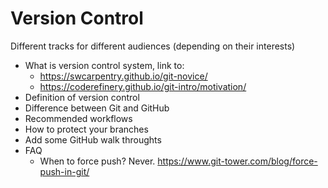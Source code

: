 # Version Control

Different tracks for different audiences (depending on their interests)

- What is version control system, link to:
    - https://swcarpentry.github.io/git-novice/
    - https://coderefinery.github.io/git-intro/motivation/
- Definition of version control
- Difference between Git and GitHub
- Recommended workflows
- How to protect your branches
- Add some GitHub walk throughts
- FAQ
     - When to force push?
	     Never.
		  https://www.git-tower.com/blog/force-push-in-git/
